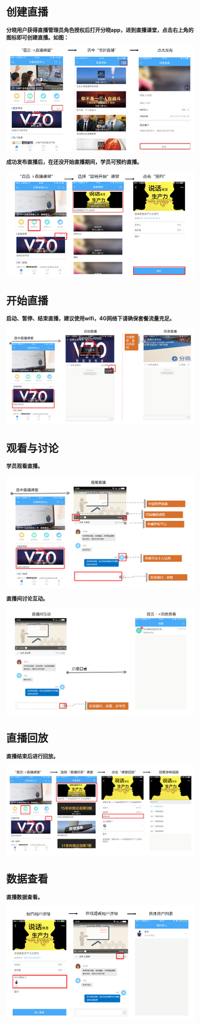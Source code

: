 # 创建直播
**分晓用户获得直播管理员角色授权后打开分晓app，进到直播课堂，点击右上角的图标即可创建直播。如图：**

![](/assets/3.png)

**成功发布直播后，在还没开始直播期间，学员可预约直播。**

![](/assets/4.png)
# 开始直播
**启动、暂停、结束直播，建议使用wifi，4G网络下请确保套餐流量充足。**

![](/assets/5.png)
# 观看与讨论
**学员观看直播。**

![](/assets/6.png)

**直播间讨论互动。**

![](/assets/7.png)
# 直播回放
**直播结束后进行回放。**

![](/assets/8.png)
# 数据查看
**直播数据查看。**

![](/assets/9.png)